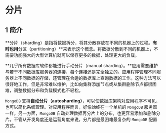 # 分片

## 1 简介

**分片（sharding）是指将数据拆分，将其分散存放在不同的机器上的过程。**有时也用**分区（partitioning）**来表示这个概念。将数据分散到不同的机器上，不需要功能强大的大型计算机就可以储存更多的数据，处理更大的负载。

**几乎所有数据库软件都能进行手动分片（manual sharding）。**应用需要维护与若干不同数据库服务器的连接，每个连接还是完全独立的。应用程序管理不同服务器上不同数据的存储，还管理在合适的数据库上查询数据的工作。这种方法可以很好地工作，但是非常难以维护，比如向集群添加节点或从集群删除节点都很困难，调整数据分布和负载模式也不轻松。

`MongoDB` 支持**自动分片（autosharding）**，可以使数据库架构对应用程序不可见，也可以简化系统管理。对应用程序而言，好像始终在一个单机的 `MongoDB` 服务器一样。另一方面，`MongoDB` 自动处理数据再分片上的分布，也更容易添加和删除分片。不管从开发角度还是运营角度来说，分片都是最困难最复杂的 `MongoDB` 配置方式。